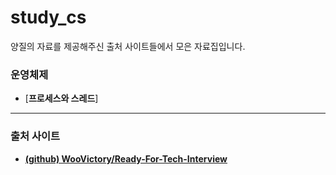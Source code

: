 # study_cs
양질의 자료를 제공해주신 출처 사이트들에서 모은 자료집입니다.

### 운영체제
* [**프로세스와 스레드**]
----



### 출처 사이트
* [**(github) WooVictory/Ready-For-Tech-Interview**](https://github.com/WooVictory/Ready-For-Tech-Interview)

